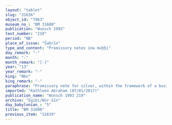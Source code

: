 ```yaml
---
layout: "tablet"
slug: "31636"
object_id: "7963"
museum_no_: "BM 31600"
publication: "Wunsch 1993"
text_number: "219"
period: "NB"
place_of_issue: "Šaḫrīn"
type_and_content: "Promissory notes ina muẖẖi"
day_remark: "-"
month: "-"
month_remark: "[-]"
year: "13"
year_remark: "-"
king: "Nbn"
king_remark: "-"
paraphrase: "Promissory note for silver, within the framework of a business partnership (<em>harrānu</em>). Fragmentary<br /> <strong>B<sub>1</sub></strong> and <strong>B<sub>2</sub></strong> owe a broken amount of silver (in minas) to <strong>A</strong>, slave of <strong>C</strong>. Possibly, it concerns the purchase price of dates ([<em>&scaron;īm suluppē</em> (?)]), considering the fact that the delivery date is in Ta&scaron;rīt (VII) and delivery is by means of boats at the Borsippa canal. The document further refers to 100 onion strings (<em>gidlu</em>) belonging to <strong>D</strong> that&nbsp;<strong>E</strong>&nbsp;on account of (<em>ana muhhi</em>) .... At this point the text becomes fragmentary. Reference is made to the assets of their business partnership (<em>harrānu</em>) and the business investment (<em>harrānu</em>) of someone whose name is broken off. Cf. BM33133 (= Nbn 466). Names of 3 witnesses and the scribe: L&acirc;bā&scaron;i/Zēria//Nabāya<br /> &nbsp;<br /> <strong>A </strong>= Nergal-rēṣūa, slave of <strong>C</strong>; <strong>B<sub>1 </sub></strong>= Ea-nāṣir/Mu&scaron;allim//&Scaron;ang&ucirc;-Nanāya; <strong>B<sub>2 </sub></strong>= Rēmūt-Bēl/Bēl-zēru-ibni//&Scaron;abbā&rsquo;; <strong>C </strong>= Iddin-Marduk/Iqī&scaron;āya//Nūr-S&icirc;n; <strong>D </strong>= Nab&ucirc;-r&ecirc;mu-&scaron;ukun; <strong>E</strong>&nbsp;= [broken off]"
imported: "Kathleen Abraham (07/01/2017)"
publication_name: "Wunsch 1993 219"
archive: "Egibi/Nūr-Sîn"
day_babylonian_: "5"
title: "BM 31600"
previous_item: "31639"
---
```

